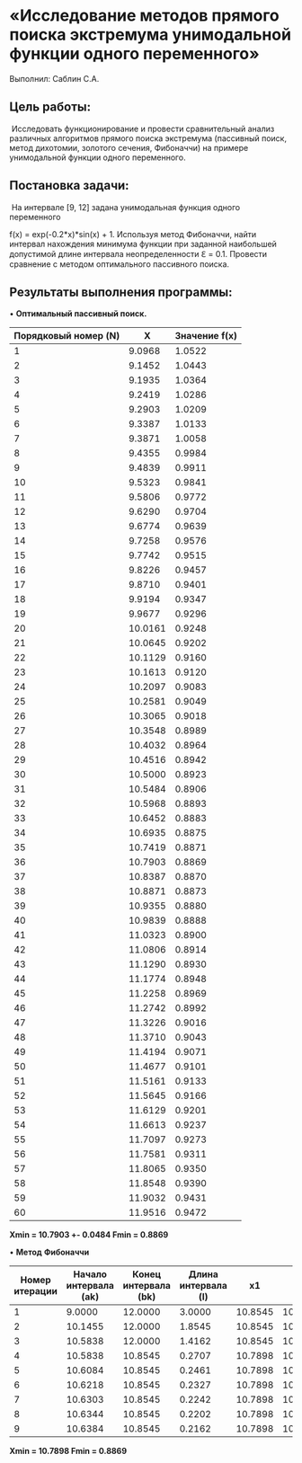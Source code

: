 # **«Исследование методов прямого поиска экстремума унимодальной функции одного переменного»**

 Выполнил: Саблин С.А.

## **Цель работы:**

 

​     Исследовать функционирование и провести сравнительный анализ различных алгоритмов прямого поиска экстремума (пассивный поиск, метод дихотомии, золотого сечения, Фибоначчи) на примере унимодальной функции одного переменного.

## **Постановка задачи:**

 
​     На интервале [9, 12] задана унимодальная функция одного переменного 

f(x) = exp(-0.2*x)*sin(x) + 1. Используя метод Фибоначчи, найти интервал нахождения минимума функции при заданной наибольшей допустимой длине интервала неопределенности ℇ = 0.1. Провести сравнение с методом оптимального пассивного поиска. 
 

## **Результаты выполнения программы:**

 

•     **Оптимальный пассивный поиск.**

 

| **Порядковый номер (N)** | **X**   | **Значение f(x)** |
| ------------------------ | ------- | ----------------- |
| 1                        | 9.0968  | 1.0522            |
| 2                        | 9.1452  | 1.0443            |
| 3                        | 9.1935  | 1.0364            |
| 4                        | 9.2419  | 1.0286            |
| 5                        | 9.2903  | 1.0209            |
| 6                        | 9.3387  | 1.0133            |
| 7                        | 9.3871  | 1.0058            |
| 8                        | 9.4355  | 0.9984            |
| 9                        | 9.4839  | 0.9911            |
| 10                       | 9.5323  | 0.9841            |
| 11                       | 9.5806  | 0.9772            |
| 12                       | 9.6290  | 0.9704            |
| 13                       | 9.6774  | 0.9639            |
| 14                       | 9.7258  | 0.9576            |
| 15                       | 9.7742  | 0.9515            |
| 16                       | 9.8226  | 0.9457            |
| 17                       | 9.8710  | 0.9401            |
| 18                       | 9.9194  | 0.9347            |
| 19                       | 9.9677  | 0.9296            |
| 20                       | 10.0161 | 0.9248            |
| 21                       | 10.0645 | 0.9202            |
| 22                       | 10.1129 | 0.9160            |
| 23                       | 10.1613 | 0.9120            |
| 24                       | 10.2097 | 0.9083            |
| 25                       | 10.2581 | 0.9049            |
| 26                       | 10.3065 | 0.9018            |
| 27                       | 10.3548 | 0.8989            |
| 28                       | 10.4032 | 0.8964            |
| 29                       | 10.4516 | 0.8942            |
| 30                       | 10.5000 | 0.8923            |
| 31                       | 10.5484 | 0.8906            |
| 32                       | 10.5968 | 0.8893            |
| 33                       | 10.6452 | 0.8883            |
| 34                       | 10.6935 | 0.8875            |
| 35                       | 10.7419 | 0.8871            |
| 36                       | 10.7903 | 0.8869            |
| 37                       | 10.8387 | 0.8870            |
| 38                       | 10.8871 | 0.8873            |
| 39                       | 10.9355 | 0.8880            |
| 40                       | 10.9839 | 0.8888            |
| 41                       | 11.0323 | 0.8900            |
| 42                       | 11.0806 | 0.8914            |
| 43                       | 11.1290 | 0.8930            |
| 44                       | 11.1774 | 0.8948            |
| 45                       | 11.2258 | 0.8969            |
| 46                       | 11.2742 | 0.8992            |
| 47                       | 11.3226 | 0.9016            |
| 48                       | 11.3710 | 0.9043            |
| 49                       | 11.4194 | 0.9071            |
| 50                       | 11.4677 | 0.9101            |
| 51                       | 11.5161 | 0.9133            |
| 52                       | 11.5645 | 0.9166            |
| 53                       | 11.6129 | 0.9201            |
| 54                       | 11.6613 | 0.9237            |
| 55                       | 11.7097 | 0.9273            |
| 56                       | 11.7581 | 0.9311            |
| 57                       | 11.8065 | 0.9350            |
| 58                       | 11.8548 | 0.9390            |
| 59                       | 11.9032 | 0.9431            |
| 60                       | 11.9516 | 0.9472            |

**Xmin = 10.7903 +- 0.0484 Fmin = 0.8869**

 

 

•     **Метод** **Фибоначчи**

 

| **Номер итерации** | **Начало интервала (аk)** | **Конец интервала (bk)** | **Длина интервала (l)** | **x1**  | **x2**  | **f(X1)** | **f(X2)** |
| ------------------ | ------------------------- | ------------------------ | ----------------------- | ------- | ------- | --------- | --------- |
| 1                  | 9.0000                    | 12.0000                  | 3.0000                  | 10.8545 | 10.1455 | 0.8871    | 0.9133    |
| 2                  | 10.1455                   | 12.0000                  | 1.8545                  | 10.8545 | 10.5838 | 0.8871    | 0.8896    |
| 3                  | 10.5838                   | 12.0000                  | 1.4162                  | 10.8545 | 10.7898 | 0.8871    | 0.8869    |
| 4                  | 10.5838                   | 10.8545                  | 0.2707                  | 10.7898 | 10.6084 | 0.8869    | 0.8890    |
| 5                  | 10.6084                   | 10.8545                  | 0.2461                  | 10.7898 | 10.6218 | 0.8869    | 0.8887    |
| 6                  | 10.6218                   | 10.8545                  | 0.2327                  | 10.7898 | 10.6303 | 0.8869    | 0.8886    |
| 7                  | 10.6303                   | 10.8545                  | 0.2242                  | 10.7898 | 10.6344 | 0.8869    | 0.8885    |
| 8                  | 10.6344                   | 10.8545                  | 0.2202                  | 10.7898 | 10.6384 | 0.8869    | 0.8884    |
| 9                  | 10.6384                   | 10.8545                  | 0.2162                  | 10.7898 | 10.6423 | 0.8869    | 0.8883    |

**Xmin = 10.7898 Fmin = 0.8869**
